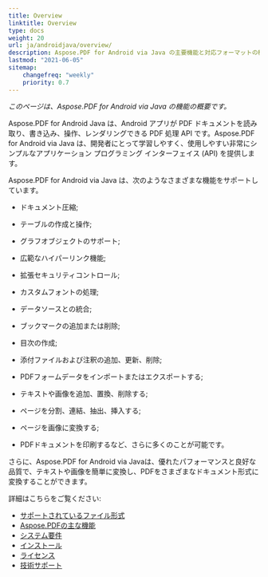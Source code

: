 ```yaml
---
title: Overview
linktitle: Overview
type: docs
weight: 20
url: ja/androidjava/overview/
description: Aspose.PDF for Android via Java の主要機能と対応フォーマットの概要、Java ライブラリのインストールおよびライセンス マニュアル。
lastmod: "2021-06-05"
sitemap:
    changefreq: "weekly"
    priority: 0.7
---
```


_このページは、Aspose.PDF for Android via Java の機能の概要です。_

Aspose.PDF for Android Java は、Android アプリが PDF ドキュメントを読み取り、書き込み、操作、レンダリングできる PDF 処理 API です。Aspose.PDF for Android via Java は、開発者にとって学習しやすく、使用しやすい非常にシンプルなアプリケーション プログラミング インターフェイス (API) を提供します。

Aspose.PDF for Android via Java は、次のようなさまざまな機能をサポートしています。

- ドキュメント圧縮;
- テーブルの作成と操作;
- グラフオブジェクトのサポート;
- 広範なハイパーリンク機能;
- 拡張セキュリティコントロール;
- カスタムフォントの処理;
- データソースとの統合;
- ブックマークの追加または削除;
- 目次の作成;

- 添付ファイルおよび注釈の追加、更新、削除;
- PDFフォームデータをインポートまたはエクスポートする;
- テキストや画像を追加、置換、削除する;
- ページを分割、連結、抽出、挿入する;
- ページを画像に変換する;
- PDFドキュメントを印刷するなど、さらに多くのことが可能です。

さらに、Aspose.PDF for Android via Javaは、優れたパフォーマンスと良好な品質で、テキストや画像を簡単に変換し、PDFをさまざまなドキュメント形式に変換することができます。

詳細はこちらをご覧ください:

- [サポートされているファイル形式](/pdf/androidjava/supported-file-formats/)
- [Aspose.PDFの主な機能](/pdf/androidjava/key-features/)
- [システム要件](/pdf/androidjava/system-requirements/)
- [インストール](/pdf/androidjava/installation/)
- [ライセンス](/pdf/androidjava/licensing/)
- [技術サポート](/pdf/androidjava/technical-support/)